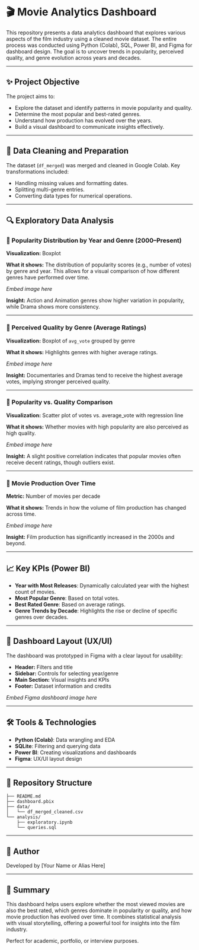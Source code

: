 
# 🎬 Movie Analytics Dashboard

This repository presents a data analytics dashboard that explores various aspects of the film industry using a cleaned movie dataset. The entire process was conducted using Python (Colab), SQL, Power BI, and Figma for dashboard design. The goal is to uncover trends in popularity, perceived quality, and genre evolution across years and decades.

---

## ✨ Project Objective

The project aims to:

- Explore the dataset and identify patterns in movie popularity and quality.
- Determine the most popular and best-rated genres.
- Understand how production has evolved over the years.
- Build a visual dashboard to communicate insights effectively.

---

## 🧼 Data Cleaning and Preparation

The dataset (`df_merged`) was merged and cleaned in Google Colab. Key transformations included:

- Handling missing values and formatting dates.
- Splitting multi-genre entries.
- Converting data types for numerical operations.

---

## 🔍 Exploratory Data Analysis

### 📌 Popularity Distribution by Year and Genre (2000–Present)

**Visualization:** Boxplot

**What it shows:** The distribution of popularity scores (e.g., number of votes) by genre and year. This allows for a visual comparison of how different genres have performed over time.

*Embed image here*

**Insight:** Action and Animation genres show higher variation in popularity, while Drama shows more consistency.

---

### 📌 Perceived Quality by Genre (Average Ratings)

**Visualization:** Boxplot of `avg_vote` grouped by genre

**What it shows:** Highlights genres with higher average ratings.

*Embed image here*

**Insight:** Documentaries and Dramas tend to receive the highest average votes, implying stronger perceived quality.

---

### 📌 Popularity vs. Quality Comparison

**Visualization:** Scatter plot of votes vs. average_vote with regression line

**What it shows:** Whether movies with high popularity are also perceived as high quality.

*Embed image here*

**Insight:** A slight positive correlation indicates that popular movies often receive decent ratings, though outliers exist.

---

### 📌 Movie Production Over Time

**Metric:** Number of movies per decade

**What it shows:** Trends in how the volume of film production has changed across time.

*Embed image here*

**Insight:** Film production has significantly increased in the 2000s and beyond.

---

## 📈 Key KPIs (Power BI)

- **Year with Most Releases**: Dynamically calculated year with the highest count of movies.
- **Most Popular Genre**: Based on total votes.
- **Best Rated Genre**: Based on average ratings.
- **Genre Trends by Decade**: Highlights the rise or decline of specific genres over decades.

---

## 🎨 Dashboard Layout (UX/UI)

The dashboard was prototyped in Figma with a clear layout for usability:

- **Header:** Filters and title
- **Sidebar:** Controls for selecting year/genre
- **Main Section:** Visual insights and KPIs
- **Footer:** Dataset information and credits

*Embed Figma dashboard image here*

---

## 🛠️ Tools & Technologies

- **Python (Colab)**: Data wrangling and EDA
- **SQLite**: Filtering and querying data
- **Power BI**: Creating visualizations and dashboards
- **Figma**: UX/UI layout design

---

## 📂 Repository Structure

```
├── README.md
├── dashboard.pbix
├── data/
│   └── df_merged_cleaned.csv
└── analysis/
    ├── exploratory.ipynb
    └── queries.sql
```

---

## 👏 Author

Developed by [Your Name or Alias Here]

---

## 🧠 Summary

This dashboard helps users explore whether the most viewed movies are also the best rated, which genres dominate in popularity or quality, and how movie production has evolved over time. It combines statistical analysis with visual storytelling, offering a powerful tool for insights into the film industry.

Perfect for academic, portfolio, or interview purposes.
